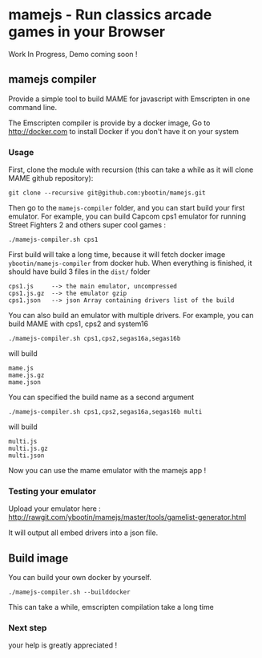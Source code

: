 # mamejs - Run classics arcade games in your Browser

Work In Progress, Demo coming soon !

## mamejs compiler
Provide a simple tool to build MAME for javascript with Emscripten in one command line.

The Emscripten compiler is provide by a docker image, Go to http://docker.com to install Docker if you don't have it on your system

### Usage
First, clone the module with recursion (this can take a while as it will clone MAME github repository):

    git clone --recursive git@github.com:ybootin/mamejs.git

Then go to the `mamejs-compiler` folder, and you can start build your first emulator. For example, you can build Capcom cps1 emulator for running Street Fighters 2 and others super cool games :

    ./mamejs-compiler.sh cps1

First build will take a long time, because it will fetch docker image `ybootin/mamejs-compiler` from docker hub.
When everything is finished, it should have build 3 files in the `dist/` folder

    cps1.js     --> the main emulator, uncompressed
    cps1.js.gz  --> the emulator gzip
    cps1.json   --> json Array containing drivers list of the build

You can also build an emulator with multiple drivers. For example, you can build MAME with cps1, cps2 and system16

    ./mamejs-compiler.sh cps1,cps2,segas16a,segas16b

will build

    mame.js
    mame.js.gz
    mame.json

You can specified the build name as a second argument

    ./mamejs-compiler.sh cps1,cps2,segas16a,segas16b multi

will build

    multi.js
    multi.js.gz
    multi.json

Now you can use the mame emulator with the mamejs app !


### Testing your emulator

Upload your emulator here : 
http://rawgit.com/ybootin/mamejs/master/tools/gamelist-generator.html

It will output all embed drivers into a json file.

## Build image

You can build your own docker by yourself. 

    ./mamejs-compiler.sh --builddocker

This can take a while, emscripten compilation take a long time


### Next step


your help is greatly appreciated !

